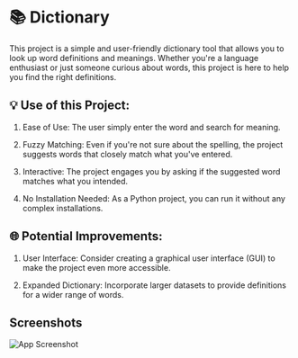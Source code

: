 
# 📚  Dictionary

This project is a simple and user-friendly dictionary tool that allows you to look up word definitions and meanings. Whether you're a language enthusiast or just someone curious about words, this project is here to help you find the right definitions.




## 💡 Use of this Project:

1. Ease of Use: The user simply enter the word and search for meaning.

2. Fuzzy Matching: Even if you're not sure about the spelling, the project suggests words that closely match what you've entered.

3. Interactive: The project engages you by asking if the suggested word matches what you intended.

4. No Installation Needed: As a Python project, you can run it without any complex installations.


## 🌐 Potential Improvements:

1. User Interface: Consider creating a graphical user interface (GUI) to make the project even more accessible.

2. Expanded Dictionary: Incorporate larger datasets to provide definitions for a wider range of words.

## Screenshots

![App Screenshot](https://i.ibb.co/HVb9wXH/Screenshot-2023-08-13-184849.png)

